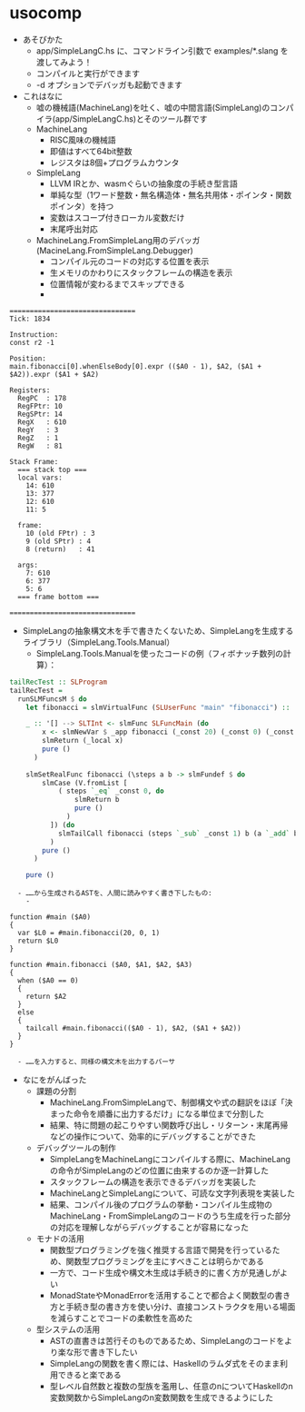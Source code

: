 # usocomp

- あそびかた
  - app/SimpleLangC.hs に、コマンドライン引数で examples/*.slang を渡してみよう！
  - コンパイルと実行ができます
  - -d オプションでデバッガも起動できます
- これはなに
  - 嘘の機械語(MachineLang)を吐く、嘘の中間言語(SimpleLang)のコンパイラ(app/SimpleLangC.hs)とそのツール群です
  - MachineLang
    - RISC風味の機械語
    - 即値はすべて64bit整数
    - レジスタは8個+プログラムカウンタ
  - SimpleLang
    - LLVM IRとか、wasmぐらいの抽象度の手続き型言語
    - 単純な型（1ワード整数・無名構造体・無名共用体・ポインタ・関数ポインタ）を持つ
    - 変数はスコープ付きローカル変数だけ
    - 末尾呼出対応
  - MachineLang.FromSimpleLang用のデバッガ(MacineLang.FromSimpleLang.Debugger)
    - コンパイル元のコードの対応する位置を表示
    - 生メモリのかわりにスタックフレームの構造を表示
    - 位置情報が変わるまでスキップできる
    - 
```
===============================
Tick: 1834

Instruction:
const r2 -1

Position:
main.fibonacci[0].whenElseBody[0].expr (($A0 - 1), $A2, ($A1 + $A2)).expr ($A1 + $A2)

Registers:
  RegPC  : 178
  RegFPtr: 10
  RegSPtr: 14
  RegX   : 610
  RegY   : 3
  RegZ   : 1
  RegW   : 81

Stack Frame:
  === stack top ===
  local vars:
    14: 610
    13: 377
    12: 610
    11: 5

  frame:
    10 (old FPtr) : 3
    9 (old SPtr) : 4
    8 (return)   : 41

  args:
    7: 610
    6: 377
    5: 6
  === frame bottom ===

===============================
```
  - SimpleLangの抽象構文木を手で書きたくないため、SimpleLangを生成するライブラリ（SimpleLang.Tools.Manual）
    - SimpleLang.Tools.Manualを使ったコードの例（フィボナッチ数列の計算）：
```hs
tailRecTest :: SLProgram
tailRecTest =
  runSLMFuncsM $ do
    let fibonacci = slmVirtualFunc (SLUserFunc "main" "fibonacci") :: '[SLTInt, SLTInt, SLTInt] --> SLTInt

    _ :: '[] --> SLTInt <- slmFunc SLFuncMain (do
        x <- slmNewVar $ _app fibonacci (_const 20) (_const 0) (_const 1)
        slmReturn (_local x)
        pure ()
      )
    
    slmSetRealFunc fibonacci (\steps a b -> slmFundef $ do
        slmCase (V.fromList [
            ( steps `_eq` _const 0, do
                slmReturn b
                pure ()
              )
          ]) (do
            slmTailCall fibonacci (steps `_sub` _const 1) b (a `_add` b)
          )
        pure ()
      )

    pure ()
```
      - ……から生成されるASTを、人間に読みやすく書き下したもの:
        - 
```
function #main ($A0)
{
  var $L0 = #main.fibonacci(20, 0, 1)
  return $L0
}

function #main.fibonacci ($A0, $A1, $A2, $A3)
{
  when ($A0 == 0)
  {
    return $A2
  }
  else
  {
    tailcall #main.fibonacci(($A0 - 1), $A2, ($A1 + $A2))
  }
}
```
      - ……を入力すると、同様の構文木を出力するパーサ

- なにをがんばった
  - 課題の分割
    - MachineLang.FromSimpleLangで、制御構文や式の翻訳をほぼ「決まった命令を順番に出力するだけ」になる単位まで分割した
    - 結果、特に問題の起こりやすい関数呼び出し・リターン・末尾再帰などの操作について、効率的にデバッグすることができた
  - デバッグツールの制作
    - SimpleLangをMachineLangにコンパイルする際に、MachineLangの命令がSimpleLangのどの位置に由来するのか逐一計算した
    - スタックフレームの構造を表示できるデバッガを実装した
    - MachineLangとSimpleLangについて、可読な文字列表現を実装した
    - 結果、コンパイル後のプログラムの挙動・コンパイル生成物のMachineLang・FromSimpleLangのコードのうち生成を行った部分の対応を理解しながらデバッグすることが容易になった
  - モナドの活用
    - 関数型プログラミングを強く推奨する言語で開発を行っているため、関数型プログラミングを主にすべきことは明らかである
    - 一方で、コード生成や構文木生成は手続き的に書く方が見通しがよい
    - MonadStateやMonadErrorを活用することで都合よく関数型の書き方と手続き型の書き方を使い分け、直接コンストラクタを用いる場面を減らすことでコードの柔軟性を高めた
  - 型システムの活用
    - ASTの直書きは苦行そのものであるため、SimpleLangのコードをより楽な形で書き下したい
    - SimpleLangの関数を書く際には、Haskellのラムダ式をそのまま利用できると楽である
    - 型レベル自然数と複数の型族を濫用し、任意のnについてHaskellのn変数関数からSimpleLangのn変数関数を生成できるようにした